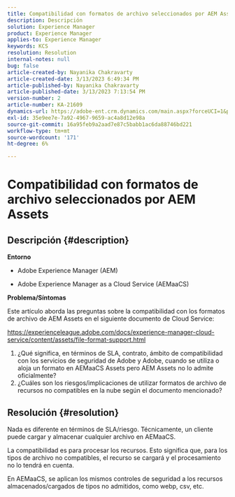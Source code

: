 ```yaml
---
title: Compatibilidad con formatos de archivo seleccionados por AEM Assets
description: Descripción
solution: Experience Manager
product: Experience Manager
applies-to: Experience Manager
keywords: KCS
resolution: Resolution
internal-notes: null
bug: false
article-created-by: Nayanika Chakravarty
article-created-date: 3/13/2023 6:49:34 PM
article-published-by: Nayanika Chakravarty
article-published-date: 3/13/2023 7:13:54 PM
version-number: 2
article-number: KA-21609
dynamics-url: https://adobe-ent.crm.dynamics.com/main.aspx?forceUCI=1&pagetype=entityrecord&etn=knowledgearticle&id=005662c9-cfc1-ed11-83ff-6045bd0065b6
exl-id: 35e9ee7e-7a92-4967-9659-ac4a8d12e98a
source-git-commit: 16a95feb9a2aad7e87c5babb1ac6da88746bd221
workflow-type: tm+mt
source-wordcount: '171'
ht-degree: 6%

---
```


# Compatibilidad con formatos de archivo seleccionados por AEM Assets

## Descripción {#description}


<b>Entorno</b>

- Adobe Experience Manager (AEM)

- Adobe Experience Manager as a Cloud Service (AEMaaCS)

<b>Problema/Síntomas</b>

Este artículo aborda las preguntas sobre la compatibilidad con los formatos de archivo de AEM Assets en el siguiente documento de Cloud Service:

<https://experienceleague.adobe.com/docs/experience-manager-cloud-service/content/assets/file-format-support.html>


1. ¿Qué significa, en términos de SLA, contrato, ámbito de compatibilidad con los servicios de seguridad de Adobe y Adobe, cuando se utiliza o aloja un formato en AEMaaCS Assets pero AEM Assets no lo admite oficialmente?
2. ¿Cuáles son los riesgos/implicaciones de utilizar formatos de archivo de recursos no compatibles en la nube según el documento mencionado?



## Resolución {#resolution}


Nada es diferente en términos de SLA/riesgo. Técnicamente, un cliente puede cargar y almacenar cualquier archivo en AEMaaCS.

La compatibilidad es para procesar los recursos. Esto significa que, para los tipos de archivo no compatibles, el recurso se cargará y el procesamiento no lo tendrá en cuenta.

En AEMaaCS, se aplican los mismos controles de seguridad a los recursos almacenados/cargados de tipos no admitidos, como webp, csv, etc.
